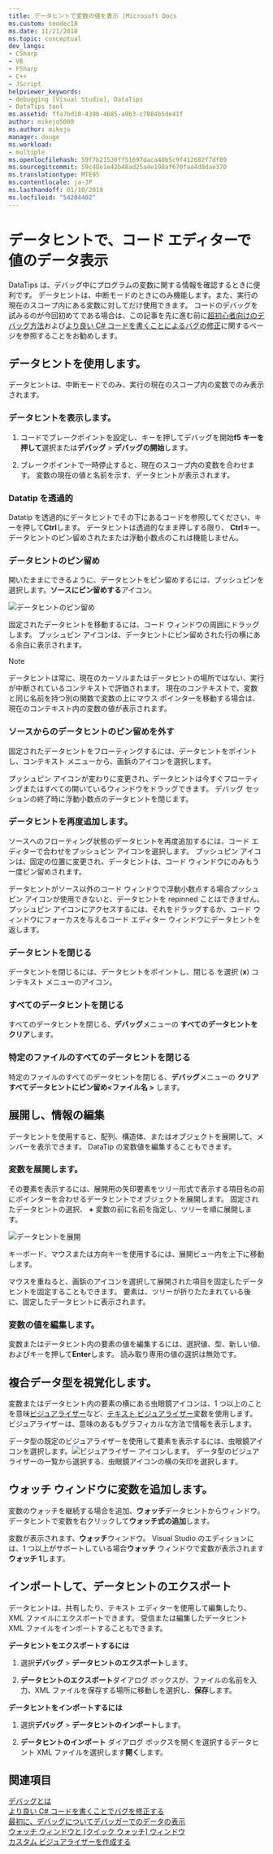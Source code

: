 ```yaml
---
title: データヒントで変数の値を表示 |Microsoft Docs
ms.custom: seodec18
ms.date: 11/21/2018
ms.topic: conceptual
dev_langs:
- CSharp
- VB
- FSharp
- C++
- JScript
helpviewer_keywords:
- debugging [Visual Studio], DataTips
- DataTips tool
ms.assetid: ffa7bd18-439b-4685-a9b3-c7884b5de41f
author: mikejo5000
ms.author: mikejo
manager: douge
ms.workload:
- multiple
ms.openlocfilehash: 59f7b21530ff51697daca40b5c9f412682f7df89
ms.sourcegitcommit: 59c48e1e42b48ad25a4e198af670faa4d8dae370
ms.translationtype: MTE95
ms.contentlocale: ja-JP
ms.lasthandoff: 01/10/2019
ms.locfileid: "54204402"
---
```

# <a name="view-data-values-in-datatips-in-the-code-editor"></a>データヒントで、コード エディターで値のデータ表示

DataTips は、デバッグ中にプログラムの変数に関する情報を確認するときに便利です。 データヒントは、中断モードのときにのみ機能します。また、実行の現在のスコープ内にある変数に対してだけ使用できます。 コードのデバッグを試みるのが今回初めてである場合は、この記事を先に進む前に[超初心者向けのデバッグ方法](../debugger/debugging-absolute-beginners.md)および[より良い C# コードを書くことによるバグの修正](../debugger/write-better-code-with-visual-studio.md)に関するページを参照することをお勧めします。
  
## <a name="work-with-datatips"></a>データヒントを使用します。

データヒントは、中断モードでのみ、実行の現在のスコープ内の変数でのみ表示されます。

### <a name="display-a-datatip"></a>データヒントを表示します。  
  
1. コードでブレークポイントを設定し、キーを押してデバッグを開始**f5 キーを押して**選択または**デバッグ** > **デバッグの開始**します。
  
1. ブレークポイントで一時停止すると、現在のスコープ内の変数を合わせます。 変数の現在の値と名前を示す、データヒントが表示されます。

### <a name="make-a-datatip-transparent"></a>Datatip を透過的  

Datatip を透過的にデータヒントでその下にあるコードを参照してください、キーを押して**Ctrl**します。 データヒントは透過的なまま押しする限り、 **Ctrl**キー。 データヒントのピン留めされたまたは浮動小数点のこれは機能しません。  
### <a name="pin-a-datatip"></a>データヒントのピン留め

開いたままにできるように、データヒントをピン留めするには、プッシュピンを選択します。**ソースにピン留めする**アイコン。 

![データヒントのピン留め](../debugger/media/dbg-tips-data-tips-pinned.png "データヒントのピン留め")

固定されたデータヒントを移動するには、コード ウィンドウの周囲にドラッグします。 プッシュピン アイコンは、データヒントにピン留めされた行の横にある余白に表示されます。 

>[!NOTE]
>データヒントは常に、現在のカーソルまたはデータヒントの場所ではない、実行が中断されているコンテキストで評価されます。 現在のコンテキストで、変数と同じ名前を持つ別の関数で変数の上にマウス ポインターを移動する場合は、現在のコンテキスト内の変数の値が表示されます。
  
### <a name="unpin-a-datatip-from-source"></a>ソースからのデータヒントのピン留めを外す

固定されたデータヒントをフローティングするには、データヒントをポイントし、コンテキスト メニューから、画鋲のアイコンを選択します。 

プッシュピン アイコンが変わりに変更され、データヒントは今すぐフローティングまたはすべての開いているウィンドウをドラッグできます。 デバッグ セッションの終了時に浮動小数点のデータヒントを閉じます。  
  
### <a name="repin-a-datatip"></a>データヒントを再度追加します。  
  
ソースへのフローティング状態のデータヒントを再度追加するには、コード エディターで合わせをプッシュピン アイコンを選択します。 プッシュピン アイコンは、固定の位置に変更され、データヒントは、コード ウィンドウにのみもう一度ピン留めされます。 

データヒントがソース以外のコード ウィンドウで浮動小数点する場合プッシュピン アイコンが使用できないと、データヒントを repinned ことはできません。 プッシュピン アイコンにアクセスするには、それをドラッグするか、コード ウィンドウにフォーカスを与えるコード エディター ウィンドウにデータヒントを返します。 
  
### <a name="close-a-datatip"></a>データヒントを閉じる  
  
データヒントを閉じるには、データヒントをポイントし、閉じる を選択 (**x**) コンテキスト メニューのアイコン。  
  
### <a name="close-all-datatips"></a>すべてのデータヒントを閉じる  
  
すべてのデータヒントを閉じる、**デバッグ**メニューの **すべてのデータヒントをクリア**します。  
  
### <a name="close-all-datatips-for-a-specific-file"></a>特定のファイルのすべてのデータヒントを閉じる  
  
特定のファイルのすべてのデータヒントを閉じる、**デバッグ**メニューの **クリアすべてデータヒントにピン留め\<ファイル名 >** します。  
  
## <a name="expand-and-edit-information"></a>展開し、情報の編集  
データヒントを使用すると、配列、構造体、またはオブジェクトを展開して、メンバーを表示できます。 DataTip の変数値を編集することもできます。  
  
### <a name="expand-a-variable"></a>変数を展開します。

その要素を表示するには、展開用の矢印要素をツリー形式で表示する項目名の前にポインターを合わせるデータヒントでオブジェクトを展開します。 固定されたデータヒントの選択、 **+** 変数の前に名前を指定し、ツリーを順に展開します。 

![データヒントを展開](../debugger/media/dbg-tour-data-tips.png "データヒントの展開")

キーボード、マウスまたは方向キーを使用するには、展開ビュー内を上下に移動します。 

マウスを重ねると、画鋲のアイコンを選択して展開された項目を固定したデータヒントを固定することもできます。 要素は、ツリーが折りたたまれている後に、固定したデータヒントに表示されます。 

### <a name="edit-the-value-of-a-variable"></a>変数の値を編集します。

変数またはデータヒント内の要素の値を編集するには、選択値、型、新しい値、およびキーを押して**Enter**します。 読み取り専用の値の選択は無効です。  

## <a name="visualize-complex-data-types"></a>複合データ型を視覚化します。  

変数またはデータヒント内の要素の横にある虫眼鏡アイコンは、1 つ以上のことを意味[ビジュアライザー](../debugger/create-custom-visualizers-of-data.md)など、[テキスト ビジュアライザー](../debugger/string-visualizer-dialog-box.md)変数を使用します。 ビジュアライザーは、意味のあるもグラフィカルな方法で情報を表示します。
  
データ型の既定のビジュアライザーを使用して要素を表示するには、虫眼鏡アイコンを選択します。![ビジュアライザー アイコン](../debugger/media/dbg-tips-visualizer-icon.png "ビジュアライザー アイコン")します。 データ型のビジュアライザーの一覧から選択する、虫眼鏡アイコンの横の矢印を選択します。  

## <a name="add-a-variable-to-a-watch-window"></a>ウォッチ ウィンドウに変数を追加します。  

変数のウォッチを継続する場合を追加、**ウォッチ**データヒントからウィンドウ。 データヒントで変数を右クリックして**ウォッチ式の追加**します。 

変数が表示されます、**ウォッチ**ウィンドウ。 Visual Studio のエディションには、1 つ以上がサポートしている場合**ウォッチ** ウィンドウで変数が表示されます**ウォッチ 1**します。 
  
## <a name="import-and-export-datatips"></a>インポートして、データヒントのエクスポート  

データヒントは、共有したり、テキスト エディターを使用して編集したり、XML ファイルにエクスポートできます。 受信または編集したデータヒント XML ファイルをインポートすることもできます。 
  
**データヒントをエクスポートするには** 
  
1. 選択**デバッグ** > **データヒントのエクスポート**します。  
   
1. **データヒントのエクスポート**ダイアログ ボックスが、ファイルの名前を入力、XML ファイルを保存する場所に移動しを選択し、**保存**します。  
  
**データヒントをインポートするには** 
  
1. 選択**デバッグ** > **データヒントのインポート**します。  
   
1. **データヒントのインポート**  ダイアログ ボックスを開くを選択するデータヒント XML ファイルを選択します**開く**します。  

## <a name="see-also"></a>関連項目  
 [デバッグとは](../debugger/what-is-debugging.md)  
 [より良い C# コードを書くことでバグを修正する](../debugger/write-better-code-with-visual-studio.md)  
 [最初に、デバッグについて](../debugger/debugger-feature-tour.md)[デバッガーでのデータの表示](../debugger/viewing-data-in-the-debugger.md)   
 [ウォッチ ウィンドウと [クイック ウォッチ] ウィンドウ](../debugger/watch-and-quickwatch-windows.md)   
 [カスタム ビジュアライザーを作成する](../debugger/create-custom-visualizers-of-data.md)   
